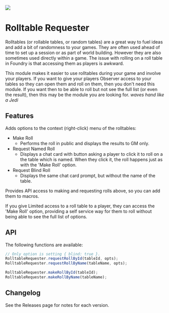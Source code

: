 ![](https://img.shields.io/badge/Foundry-v9-informational)
<!--- Downloads @ Latest Badge -->
<!--- replace <user>/<repo> with your username/repository -->
<!--- ![Latest Release Download Count](https://img.shields.io/github/downloads/<user>/<repo>/latest/module.zip) -->

# Rolltable Requester

Rolltables (or rollable tables, or random tables) are a great way to fuel ideas and add a bit of randomness to your games. They are often used ahead of time to set up a session or as part of world building. However they are also sometimes used directly within a game. The issue with rolling on a roll table in Foundry is that accessing them as players is awkward.

This module makes it easier to use rolltables during your game and involve your players. If you want to give your players Observer access to your tables so they can open them and roll on them, then you don't need this module. If you want then to be able to roll but not see the full list (or even the result), then this may be the module you are looking for. *waves hand like a Jedi*

## Features

Adds options to the context (right-click) menu of the rolltables:
- Make Roll
  - Performs the roll in public and displays the results to GM only.
- Request Named Roll
  - Displays a chat card with button asking a player to click it to roll on a the table which is named. When they click it, the roll happens just as with the 'Make Roll' option.
- Request Blind Roll
  - Displays the same chat card prompt, but without the name of the table.


Provides API access to making and requesting rolls above, so you can add them to macros.

If you give Limited access to a roll table to a player, they can access the 'Make Roll' option, providing a self service way for them to roll without being able to see the full list of options.

## API

The following functions are available:

```js
// Only option is setting { blind: true }.
RolltableRequester.requestRollById(tableId, opts);
RolltableRequester.requestRollByName(tableName, opts);

RolltableRequester.makeRollById(tableId);
RolltableRequester.makeRollByName(tableName);
```

## Changelog

See the Releases page for notes for each version.
